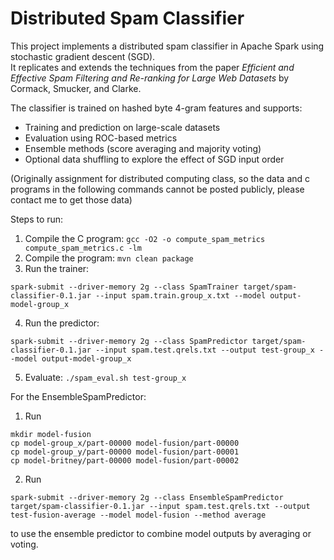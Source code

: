 # Distributed Spam Classifier

This project implements a distributed spam classifier in Apache Spark using stochastic gradient descent (SGD).  
It replicates and extends the techniques from the paper *Efficient and Effective Spam Filtering and Re-ranking for Large Web Datasets* by Cormack, Smucker, and Clarke.

The classifier is trained on hashed byte 4-gram features and supports:
- Training and prediction on large-scale datasets
- Evaluation using ROC-based metrics
- Ensemble methods (score averaging and majority voting)
- Optional data shuffling to explore the effect of SGD input order

(Originally assignment for distributed computing class, so the data and c programs in the following commands cannot be posted publicly, please contact me to get those data)

Steps to run:
1. Compile the C program: ```gcc -O2 -o compute_spam_metrics compute_spam_metrics.c -lm```
2. Compile the program: ```mvn clean package```
3. Run the trainer: 
```
spark-submit --driver-memory 2g --class SpamTrainer target/spam-classifier-0.1.jar --input spam.train.group_x.txt --model output-model-group_x
```
4. Run the predictor: 
```
spark-submit --driver-memory 2g --class SpamPredictor target/spam-classifier-0.1.jar --input spam.test.qrels.txt --output test-group_x --model output-model-group_x
```
5. Evaluate: ```./spam_eval.sh test-group_x```

For the EnsembleSpamPredictor:
1. Run 
```
mkdir model-fusion
cp model-group_x/part-00000 model-fusion/part-00000
cp model-group_y/part-00000 model-fusion/part-00001
cp model-britney/part-00000 model-fusion/part-00002
```
2. Run 
```
spark-submit --driver-memory 2g --class EnsembleSpamPredictor target/spam-classifier-0.1.jar --input spam.test.qrels.txt --output test-fusion-average --model model-fusion --method average
```
to use the ensemble predictor to combine model outputs by averaging or voting.